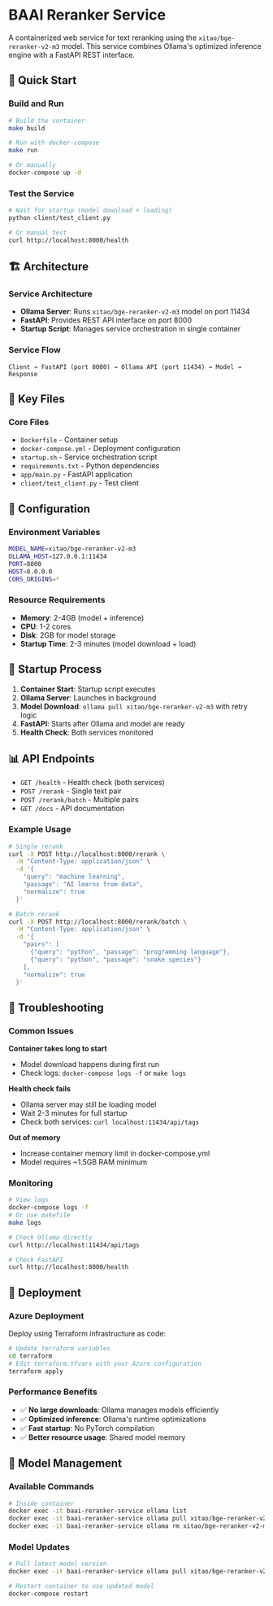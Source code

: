 # BAAI Reranker Service

A containerized web service for text reranking using the `xitao/bge-reranker-v2-m3` model. This service combines Ollama's optimized inference engine with a FastAPI REST interface.

## 🚀 Quick Start

### Build and Run
```bash
# Build the container
make build

# Run with docker-compose
make run

# Or manually
docker-compose up -d
```

### Test the Service
```bash
# Wait for startup (model download + loading)
python client/test_client.py

# Or manual test
curl http://localhost:8000/health
```

## 🏗️ Architecture

### Service Architecture
- **Ollama Server**: Runs `xitao/bge-reranker-v2-m3` model on port 11434
- **FastAPI**: Provides REST API interface on port 8000
- **Startup Script**: Manages service orchestration in single container

### Service Flow
```
Client → FastAPI (port 8000) → Ollama API (port 11434) → Model → Response
```

## 📁 Key Files

### Core Files
- `Dockerfile` - Container setup
- `docker-compose.yml` - Deployment configuration
- `startup.sh` - Service orchestration script
- `requirements.txt` - Python dependencies
- `app/main.py` - FastAPI application
- `client/test_client.py` - Test client

## 🔧 Configuration

### Environment Variables
```bash
MODEL_NAME=xitao/bge-reranker-v2-m3
OLLAMA_HOST=127.0.0.1:11434
PORT=8000
HOST=0.0.0.0
CORS_ORIGINS=*
```

### Resource Requirements
- **Memory**: 2-4GB (model + inference)
- **CPU**: 1-2 cores
- **Disk**: 2GB for model storage
- **Startup Time**: 2-3 minutes (model download + load)

## 🚦 Startup Process

1. **Container Start**: Startup script executes
2. **Ollama Server**: Launches in background
3. **Model Download**: `ollama pull xitao/bge-reranker-v2-m3` with retry logic
4. **FastAPI**: Starts after Ollama and model are ready
5. **Health Check**: Both services monitored

## 📊 API Endpoints

- `GET /health` - Health check (both services)
- `POST /rerank` - Single text pair
- `POST /rerank/batch` - Multiple pairs
- `GET /docs` - API documentation

### Example Usage
```bash
# Single rerank
curl -X POST http://localhost:8000/rerank \
  -H "Content-Type: application/json" \
  -d '{
    "query": "machine learning",
    "passage": "AI learns from data",
    "normalize": true
  }'

# Batch rerank
curl -X POST http://localhost:8000/rerank/batch \
  -H "Content-Type: application/json" \
  -d '{
    "pairs": [
      {"query": "python", "passage": "programming language"},
      {"query": "python", "passage": "snake species"}
    ],
    "normalize": true
  }'
```

## 🐛 Troubleshooting

### Common Issues

**Container takes long to start**
- Model download happens during first run
- Check logs: `docker-compose logs -f` or `make logs`

**Health check fails**
- Ollama server may still be loading model
- Wait 2-3 minutes for full startup
- Check both services: `curl localhost:11434/api/tags`

**Out of memory**
- Increase container memory limit in docker-compose.yml
- Model requires ~1.5GB RAM minimum

### Monitoring
```bash
# View logs
docker-compose logs -f
# Or use makefile
make logs

# Check Ollama directly
curl http://localhost:11434/api/tags

# Check FastAPI
curl http://localhost:8000/health
```

## 🚀 Deployment

### Azure Deployment
Deploy using Terraform infrastructure as code:
```bash
# Update terraform variables
cd terraform
# Edit terraform.tfvars with your Azure configuration
terraform apply
```

### Performance Benefits
- ✅ **No large downloads**: Ollama manages models efficiently
- ✅ **Optimized inference**: Ollama's runtime optimizations
- ✅ **Fast startup**: No PyTorch compilation
- ✅ **Better resource usage**: Shared model memory

## 🔄 Model Management

### Available Commands
```bash
# Inside container
docker exec -it baai-reranker-service ollama list
docker exec -it baai-reranker-service ollama pull xitao/bge-reranker-v2-m3
docker exec -it baai-reranker-service ollama rm xitao/bge-reranker-v2-m3
```

### Model Updates
```bash
# Pull latest model version
docker exec -it baai-reranker-service ollama pull xitao/bge-reranker-v2-m3

# Restart container to use updated model
docker-compose restart
```